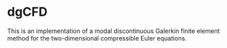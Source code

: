 # dgCFD

This is an implementation of a modal discontinuous Galerkin finite element method for the two-dimensional compressible Euler equations.